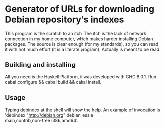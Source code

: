 Generator of URLs for downloading Debian repository's indexes 
======
This program is the scratch to an itch. The itch is the lack
of network connection in my home computer, which makes harder
installing Debian packages. The source is clear enough (for my
standards), so you can read it with not much effort (it is a
literate program). Actually is meant to be read.

Building and installing
----
All you need is the Haskell Platform, it was developed with
GHC 8.0.1. Run cabal configure && cabal build && cabal install.

Usage
----
Typing debindex at the shell will show the help. An example
of invocation is 'debindex "http://debian.org" debian jessie\
main,contrib,non-free i386,amd64'.